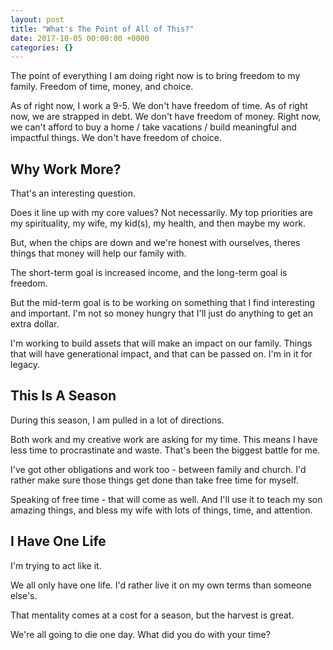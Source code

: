 ```yaml
---
layout: post
title: "What's The Point of All of This?"
date: 2017-10-05 00:00:00 +0000
categories: {}
---
```

The point of everything I am doing right now is to bring freedom to my family. Freedom of time, money, and choice.

As of right now, I work a 9-5. We don't have freedom of time. As of right now, we are strapped in debt. We don't have freedom of money. Right now, we can't afford to buy a home / take vacations / build meaningful and impactful things. We don't have freedom of choice.

## Why Work More?

That's an interesting question. 

Does it line up with my core values? Not necessarily. My top priorities are my spirituality, my wife, my kid(s), my health, and then maybe my work.

But, when the chips are down and we're honest with ourselves, theres things that money will help our family with.

The short-term goal is increased income, and the long-term goal is freedom.

But the mid-term goal is to be working on something that I find interesting and important. I'm not so money hungry that I'll just do anything to get an extra dollar.

I'm working to build assets that will make an impact on our family. Things that will have generational impact, and that can be passed on. I'm in it for legacy.

## This Is A Season

During this season, I am pulled in a lot of directions. 

Both work and my creative work are asking for my time. This means I have less time to procrastinate and waste. That's been the biggest battle for me.

I've got other obligations and work too - between family and church. I'd rather make sure those things get done than take free time for myself. 

Speaking of free time - that will come as well. And I'll use it to teach my son amazing things, and bless my wife with lots of things, time, and attention.

## I Have One Life

I'm trying to act like it.

We all only have one life. I'd rather live it on my own terms than someone else's. 

That mentality comes at a cost for a season, but the harvest is great.

We're all going to die one day. What did you do with your time?
